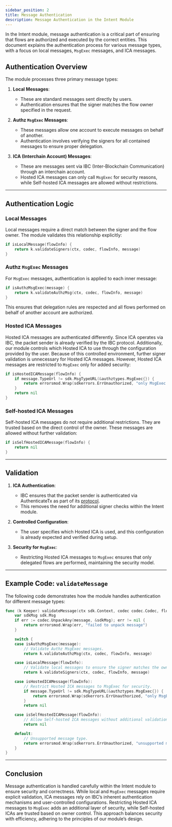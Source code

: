 ```yaml
---
sidebar_position: 2
title: Message Authentication
description: Message Authentication in the Intent Module
---
```


In the Intent module, message authentication is a critical part of ensuring that flows are authorized and executed by the correct entities. This document explains the authentication process for various message types, with a focus on local messages, `MsgExec` messages, and ICA messages.

## Authentication Overview

The module processes three primary message types:

1. **Local Messages**:
   - These are standard messages sent directly by users.
   - Authentication ensures that the signer matches the flow owner specified in the request.

2. **Authz `MsgExec` Messages**:
   - These messages allow one account to execute messages on behalf of another.
   - Authentication involves verifying the signers for all contained messages to ensure proper delegation.

3. **ICA (Interchain Account) Messages**:
   - These are messages sent via IBC (Inter-Blockchain Communication) through an interchain account.
   - Hosted ICA messages can only call `MsgExec` for security reasons, while Self-hosted ICA messages are allowed without restrictions.

---

## Authentication Logic

### Local Messages

Local messages require a direct match between the signer and the flow owner. The module validates this relationship explicitly:

```go
if isLocalMessage(flowInfo) {
    return k.validateSigners(ctx, codec, flowInfo, message)
}
```

### Authz `MsgExec` Messages

For `MsgExec` messages, authentication is applied to each inner message:

```go
if isAuthzMsgExec(message) {
    return k.validateAuthzMsg(ctx, codec, flowInfo, message)
}
```

This ensures that delegation rules are respected and all flows performed on behalf of another account are authorized.

### Hosted ICA Messages

Hosted ICA messages are authenticated differently. Since ICA operates via IBC, the packet sender is already verified by the IBC protocol. Additionally, our module controls which Hosted ICA to use through the configuration provided by the user. Because of this controlled environment, further signer validation is unnecessary for Hosted ICA messages. However, Hosted ICA messages are restricted to `MsgExec` only for added security:

```go
if isHostedICAMessage(flowInfo) {
    if message.TypeUrl != sdk.MsgTypeURL(&authztypes.MsgExec{}) {
        return errorsmod.Wrap(sdkerrors.ErrUnauthorized, "only MsgExec is allowed for Hosted ICA messages")
    }
    return nil
}
```

### Self-hosted ICA Messages

Self-hosted ICA messages do not require additional restrictions. They are trusted based on the direct control of the owner. These messages are allowed without further validation:

```go
if isSelfHostedICAMessage(flowInfo) {
    return nil
}
```

---

## Validation

1. **ICA Authentication**:
   - IBC ensures that the packet sender is authenticated via AuthenticateTx as part of its [protocol](https://tutorials.cosmos.network/academy/3-ibc/8-ica.html#authentication).
   - This removes the need for additional signer checks within the Intent module.

2. **Controlled Configuration**:
   - The user specifies which Hosted ICA is used, and this configuration is already expected and verified during setup.

3. **Security for `MsgExec`**:
   - Restricting Hosted ICA messages to `MsgExec` ensures that only delegated flows are performed, maintaining the security model.
  
---

## Example Code: `validateMessage`

The following code demonstrates how the module handles authentication for different message types:

```go
func (k Keeper) validateMessage(ctx sdk.Context, codec codec.Codec, flowInfo types.FlowInfo, message *codectypes.Any) error {
    var sdkMsg sdk.Msg
    if err := codec.UnpackAny(message, &sdkMsg); err != nil {
        return errorsmod.Wrap(err, "failed to unpack message")
    }

    switch {
    case isAuthzMsgExec(message):
        // Validate Authz MsgExec messages.
        return k.validateAuthzMsg(ctx, codec, flowInfo, message)

    case isLocalMessage(flowInfo):
        // Validate local messages to ensure the signer matches the owner.
        return k.validateSigners(ctx, codec, flowInfo, message)

    case isHostedICAMessage(flowInfo):
        // Restrict Hosted ICA messages to MsgExec for security.
        if message.TypeUrl != sdk.MsgTypeURL(&authztypes.MsgExec{}) {
            return errorsmod.Wrap(sdkerrors.ErrUnauthorized, "only MsgExec is allowed for Hosted ICA messages")
        }
        return nil

    case isSelfHostedICAMessage(flowInfo):
        // Allow Self-hosted ICA messages without additional validation.
        return nil

    default:
        // Unsupported message type.
        return errorsmod.Wrap(sdkerrors.ErrUnauthorized, "unsupported message type")
    }
}
```

---

## Conclusion

Message authentication is handled carefully within the Intent module to ensure security and correctness. While local and `MsgExec` messages require explicit validation, ICA messages rely on IBC’s inherent authentication mechanisms and user-controlled configurations. Restricting Hosted ICA messages to `MsgExec` adds an additional layer of security, while Self-hosted ICAs are trusted based on owner control. This approach balances security with efficiency, adhering to the principles of our module’s design.
